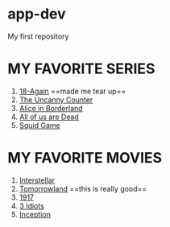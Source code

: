 # app-dev
My first repository

# MY FAVORITE SERIES
1. [18-Again](https://www.viu.com/ott/ph/en/vod/298745/18-Again) ==made me tear up==
2. [The Uncanny Counter](https://en.wikipedia.org/wiki/The_Uncanny_Counter)
3. [Alice in Borderland](https://en.wikipedia.org/wiki/Alice_in_Borderland)
4. [All of us are Dead](https://en.wikipedia.org/wiki/All_of_Us_Are_Dead)
5. [Squid Game](https://en.wikipedia.org/wiki/Squid_Game)

# MY FAVORITE MOVIES
1. [Interstellar](https://en.wikipedia.org/wiki/Interstellar_(film))
2. [Tomorrowland](https://en.wikipedia.org/wiki/Tomorrowland_(film)) ==this is really good==
3. [1917](https://en.wikipedia.org/wiki/1917_(2019_film))
4. [3 Idiots](https://en.wikipedia.org/wiki/3_Idiots)
5. [Inception](https://en.wikipedia.org/wiki/Inception)
